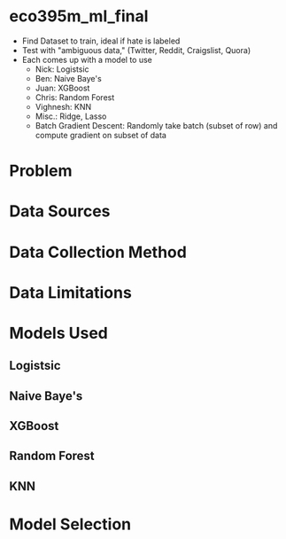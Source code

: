 # eco395m_ml_final

* Find Dataset to train, ideal if hate is labeled
* Test with "ambiguous data," (Twitter, Reddit, Craigslist, Quora)
* Each comes up with a model to use
    - Nick: Logistsic
    - Ben: Naive Baye's
    - Juan: XGBoost
    - Chris: Random Forest
    - Vighnesh: KNN
    - Misc.: Ridge, Lasso
    - Batch Gradient Descent: Randomly take batch (subset of row) and compute gradient on subset of data

# Problem

# Data Sources 

# Data Collection Method

# Data Limitations

# Models Used
## Logistsic

## Naive Baye's

## XGBoost

## Random Forest

## KNN


# Model Selection

